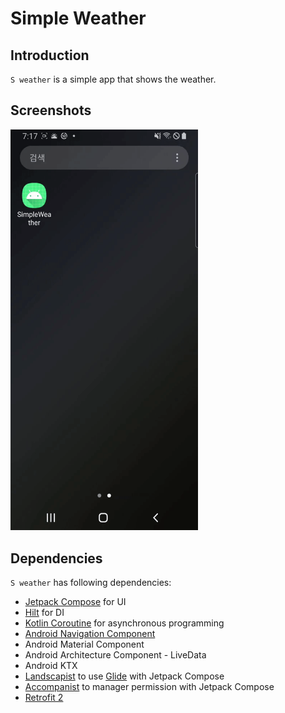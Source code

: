 # Simple Weather

## Introduction
`S weather` is a simple app that shows the weather.

## Screenshots
<img src="/imgs/screenshot.gif" width="300">

## Dependencies
`S weather` has following dependencies:
* [Jetpack Compose](https://developer.android.com/jetpack/compose?gclid=CjwKCAjwqeWKBhBFEiwABo_XBundaUTOoQ9nvaoY9kFwLLkMyxa0qq_ebb0j4HiljqprdhCfCYvW9xoCQBgQAvD_BwE&gclsrc=aw.ds) for UI
* [Hilt](https://developer.android.com/training/dependency-injection/hilt-android) for DI
* [Kotlin Coroutine](https://developer.android.com/kotlin/coroutines?hl=ko) for asynchronous programming
* [Android Navigation Component](https://developer.android.com/guide/navigation/navigation-getting-started)
* Android Material Component
* Android Architecture Component - LiveData  
* Android KTX
* [Landscapist](https://github.com/skydoves/Landscapist) to use [Glide](https://github.com/bumptech/glide) with Jetpack Compose
* [Accompanist](https://github.com/google/accompanist) to manager permission with Jetpack Compose
* [Retrofit 2](https://github.com/square/retrofit)
